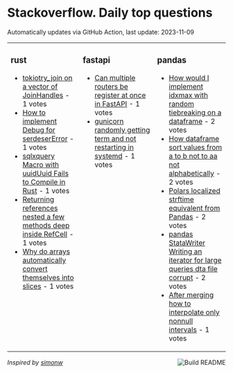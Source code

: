 # Stackoverflow. Daily top questions 

Automatically updates via GitHub Action, last update: <!-- date starts -->2023-11-09<!-- date ends -->


<table><tr><td valign="top" width="33%">

### rust
<!-- rust starts -->
* [tokiotry_join on a vector of JoinHandles](https://stackoverflow.com/questions/77449521/tokiotry-join-on-a-vector-of-joinhandles) - 1 votes
* [How to implement Debug for serdeserError](https://stackoverflow.com/questions/77443995/how-to-implement-debug-for-serdesererror) - 1 votes
* [sqlxquery Macro with uuidUuid Fails to Compile in Rust](https://stackoverflow.com/questions/77443559/sqlxquery-macro-with-uuiduuid-fails-to-compile-in-rust) - 1 votes
* [Returning references nested a few methods deep inside RefCell](https://stackoverflow.com/questions/77448690/returning-references-nested-a-few-methods-deep-inside-refcell) - 1 votes
* [Why do arrays automatically convert themselves into slices](https://stackoverflow.com/questions/77446677/why-do-arrays-automatically-convert-themselves-into-slices) - 1 votes
<!-- rust ends -->
</td><td valign="top" width="34%">


### fastapi
<!-- fastapi starts -->
* [Can multiple routers be register at once in FastAPI](https://stackoverflow.com/questions/77445628/can-multiple-routers-be-register-at-once-in-fastapi) - 1 votes
* [gunicorn randomly getting term and not restarting in systemd](https://stackoverflow.com/questions/77450678/gunicorn-randomly-getting-term-and-not-restarting-in-systemd) - 1 votes
<!-- fastapi ends -->
</td><td valign="top" width="34%">


### pandas
<!-- pandas starts -->
* [How would I implement idxmax with random tiebreaking on a dataframe](https://stackoverflow.com/questions/77455334/how-would-i-implement-idxmax-with-random-tiebreaking-on-a-dataframe) - 2 votes
* [How dataframe sort values from a to b not to aa not alphabetically](https://stackoverflow.com/questions/77444414/how-dataframe-sort-values-from-a-to-b-not-to-aa-not-alphabetically) - 2 votes
* [Polars localized strftime equivalent from Pandas](https://stackoverflow.com/questions/77449372/polars-localized-strftime-equivalent-from-pandas) - 2 votes
* [pandas StataWriter Writing an iterator for large queries dta file corrupt](https://stackoverflow.com/questions/77446083/pandas-statawriter-writing-an-iterator-for-large-queries-dta-file-corrupt) - 2 votes
* [After merging how to interpolate only nonnull intervals](https://stackoverflow.com/questions/77448938/after-merging-how-to-interpolate-only-non-null-intervals) - 1 votes
<!-- pandas ends -->
</td></tr></table>

<a href="https://github.com/hp0404/hp0404/actions"><img src="https://github.com/hp0404/hp0404/workflows/Build%20README/badge.svg" align="right" alt="Build README"></a> <p>*Inspired by  [simonw](https://github.com/simonw/simonw)*</p>
